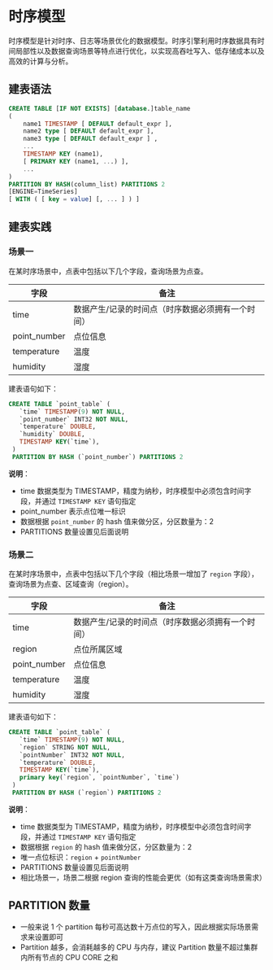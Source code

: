 # 时序模型
时序模型是针对时序、日志等场景优化的数据模型。时序引擎利用时序数据具有时间局部性以及数据查询场景等特点进行优化，以实现高吞吐写入、低存储成本以及高效的计算与分析。

## 建表语法

```sql
CREATE TABLE [IF NOT EXISTS] [database.]table_name 
(
    name1 TIMESTAMP [ DEFAULT default_expr ],
    name2 type [ DEFAULT default_expr ],
    name3 type [ DEFAULT default_expr ] ,
    ...
    TIMESTAMP KEY (name1),
    [ PRIMARY KEY (name1, ...) ],
    ...
)
PARTITION BY HASH(column_list) PARTITIONS 2
[ENGINE=TimeSeries]
[ WITH ( [ key = value] [, ... ] ) ]
```

## 建表实践

### 场景一

在某时序场景中，点表中包括以下几个字段，查询场景为点查。

| 字段          |  备注                                                   | 
| ------------- | ------------------------------------------------------ | 
| time          | 数据产生/记录的时间点（时序数据必须拥有一个时间）           |   
| point_number  | 点位信息                                                |   
| temperature   | 温度                                                   |   
| humidity      | 湿度                                                    |   


建表语句如下：

```sql
CREATE TABLE `point_table` (                          
   `time` TIMESTAMP(9) NOT NULL,
   `point_number` INT32 NOT NULL,                                               
   `temperature` DOUBLE,
   `humidity` DOUBLE,                                     
   TIMESTAMP KEY(`time`),                   
 )                                                     
 PARTITION BY HASH (`point_number`) PARTITIONS 2
```
**说明**：
- time 数据类型为 TIMESTAMP，精度为纳秒，时序模型中必须包含时间字段，并通过 `TIMESTAMP KEY` 语句指定
- point_number 表示点位唯一标识
- 数据根据 `point_number` 的 hash 值来做分区，分区数量为：2
- PARTITIONS 数量设置见后面说明

### 场景二

在某时序场景中，点表中包括以下几个字段（相比场景一增加了 `region` 字段），查询场景为点查、区域查询（region）。

| 字段          |  备注                                                   | 
| ------------- | ------------------------------------------------------ | 
| time          | 数据产生/记录的时间点（时序数据必须拥有一个时间）           |   
| region        | 点位所属区域                                             |   
| point_number  | 点位信息                                                |   
| temperature   | 温度                                                   |   
| humidity      | 湿度                                                    |   

建表语句如下：

```sql
CREATE TABLE `point_table` (                          
   `time` TIMESTAMP(9) NOT NULL,
   `region` STRING NOT NULL,                       
   `pointNumber` INT32 NOT NULL,                                               
   `temperature` DOUBLE,                                     
   TIMESTAMP KEY(`time`),
   primary key(`region`, `pointNumber`, `time`)                               
 )                                                     
 PARTITION BY HASH (`region`) PARTITIONS 2
```
**说明**：
- time 数据类型为 TIMESTAMP，精度为纳秒，时序模型中必须包含时间字段，并通过 `TIMESTAMP KEY` 语句指定
- 数据根据 `region` 的 hash 值来做分区，分区数量为：2
- 唯一点位标识：`region` + `pointNumber`
- PARTITIONS 数量设置见后面说明
- 相比场景一，场景二根据 region 查询的性能会更优（如有这类查询场景需求）

## PARTITION 数量
- 一般来说 1 个 partition 每秒可高达数十万点位的写入，因此根据实际场景需求来设置即可
- Partition 越多，会消耗越多的 CPU 与内存，建议 Partition 数量不超过集群内所有节点的 CPU CORE 之和 

